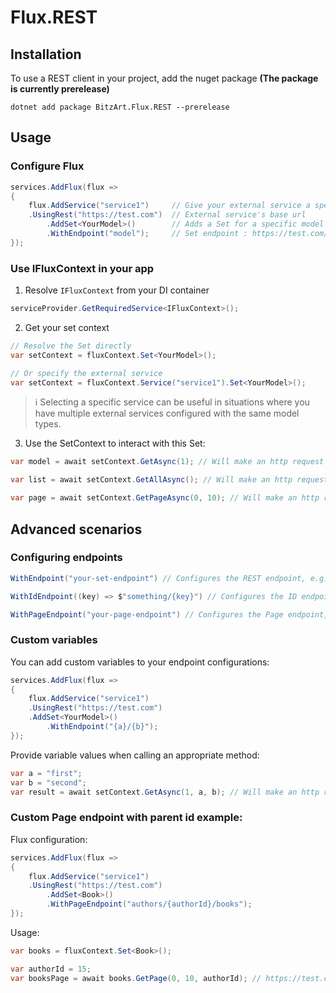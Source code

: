 ﻿# Flux.REST

## Installation

To use a REST client in your project, add the nuget package **(The package is currently prerelease)**
```
dotnet add package BitzArt.Flux.REST --prerelease
```

## Usage

### Configure Flux

```csharp
services.AddFlux(flux =>
{
    flux.AddService("service1")     // Give your external service a specific name
    .UsingRest("https://test.com")  // External service's base url
        .AddSet<YourModel>()        // Adds a Set for a specific model
        .WithEndpoint("model");     // Set endpoint : https://test.com/model
});
```
### Use IFluxContext in your app

1. Resolve `IFluxContext` from your DI container

```csharp
serviceProvider.GetRequiredService<IFluxContext>();
```

2. Get your set context

```csharp
// Resolve the Set directly
var setContext = fluxContext.Set<YourModel>();

// Or specify the external service
var setContext = fluxContext.Service("service1").Set<YourModel>();
```

> ℹ️
> Selecting a specific service can be useful in situations where you have multiple external services configured with the same model types.

3. Use the SetContext to interact with this Set:

```csharp
var model = await setContext.GetAsync(1); // Will make an http request to https://test.com/model/1

var list = await setContext.GetAllAsync(); // Will make an http request to https://test.com/model

var page = await setContext.GetPageAsync(0, 10); // Will make an http request to https://test.com/model?offset=0&limit=10
```

## Advanced scenarios

### Configuring endpoints

```csharp
WithEndpoint("your-set-endpoint") // Configures the REST endpoint, e.g. https://test.com/your-set-endpoint
```
```csharp
WithIdEndpoint((key) => $"something/{key}") // Configures the ID endpoint, e.g. https://test.com/something/1
```
```csharp
WithPageEndpoint("your-page-endpoint") // Configures the Page endpoint, e.g. https://test.com/your-page-endpoint
```

### Custom variables

You can add custom variables to your endpoint configurations:

```csharp
services.AddFlux(flux =>
{
    flux.AddService("service1")
    .UsingRest("https://test.com")
    .AddSet<YourModel>()
        .WithEndpoint("{a}/{b}");
});
```

Provide variable values when calling an appropriate method:

```csharp
var a = "first";
var b = "second";
var result = await setContext.GetAsync(1, a, b); // Will make an http request to https://test.com/first/second/1
```

### Custom Page endpoint with parent id example:

Flux configuration:
```csharp
services.AddFlux(flux =>
{
    flux.AddService("service1")
    .UsingRest("https://test.com")
        .AddSet<Book>()
        .WithPageEndpoint("authors/{authorId}/books");
});
```

Usage:
```csharp
var books = fluxContext.Set<Book>();

var authorId = 15;
var booksPage = await books.GetPage(0, 10, authorId); // https://test.com/authors/15/books?offset=0&limit=10
```
